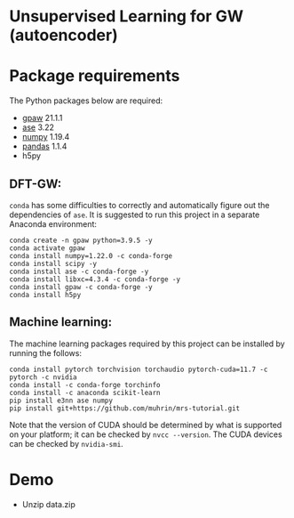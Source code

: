 Unsupervised Learning for GW (autoencoder)
==========

# Package requirements

The Python packages below are required:
- [gpaw](https://wiki.fysik.dtu.dk/gpaw/) 21.1.1
- [ase](https://wiki.fysik.dtu.dk/ase/) 3.22
- [numpy](https://numpy.org/) 1.19.4
- [pandas](https://pandas.pydata.org/) 1.1.4
- h5py

## DFT-GW:

`conda` has some difficulties to correctly and automatically 
figure out the dependencies of `ase`.
It is suggested to run this project in a separate Anaconda environment:
```shell
conda create -n gpaw python=3.9.5 -y
conda activate gpaw
conda install numpy=1.22.0 -c conda-forge
conda install scipy -y
conda install ase -c conda-forge -y
conda install libxc=4.3.4 -c conda-forge -y
conda install gpaw -c conda-forge -y
conda install h5py
```

## Machine learning:

The machine learning packages required by this project can be installed 
by running the follows:
```shell
conda install pytorch torchvision torchaudio pytorch-cuda=11.7 -c pytorch -c nvidia
conda install -c conda-forge torchinfo
conda install -c anaconda scikit-learn
pip install e3nn ase numpy
pip install git+https://github.com/muhrin/mrs-tutorial.git
```
Note that the version of CUDA should be determined by 
what is supported on your platform; 
it can be checked by `nvcc --version`.
The CUDA devices can be checked by `nvidia-smi`.


# Demo

- Unzip data.zip